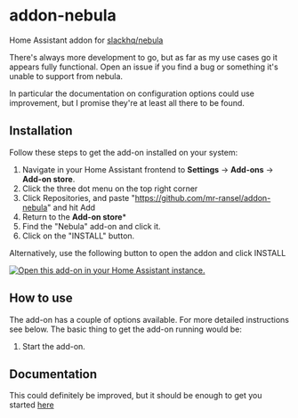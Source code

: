 # addon-nebula
Home Assistant addon for [slackhq/nebula](https://github.com/slackhq/nebula)

There's always more development to go, but as far as my use cases go it appears fully functional. Open an issue if you find a bug or something it's unable to support from nebula.

In particular the documentation on configuration options could use improvement, but I promise they're at least all there to be found.

## Installation

Follow these steps to get the add-on installed on your system:

1. Navigate in your Home Assistant frontend to **Settings** -> **Add-ons** -> **Add-on store**.
2. Click the three dot menu on the top right corner
3. Click Repositories, and paste "https://github.com/mr-ransel/addon-nebula" and hit Add
4. Return to the **Add-on store***
5. Find the "Nebula" add-on and click it.
6. Click on the "INSTALL" button.

Alternatively, use the following button to open the addon and click INSTALL

[![Open this add-on in your Home Assistant instance.][addon-badge]][addon]

## How to use

The add-on has a couple of options available. For more detailed instructions
see below. The basic thing to get the add-on running would be:

1. Start the add-on.

## Documentation

This could definitely be improved, but it should be enough to get you started [here](/DOCS.md)

[addon-badge]: https://my.home-assistant.io/badges/supervisor_addon.svg
[addon]: https://my.home-assistant.io/redirect/supervisor_addon/?addon=ac13a23d_nebula&repository_url=https%3A%2F%2Fgithub.com%2Fmr-ransel%2Faddon-nebula

